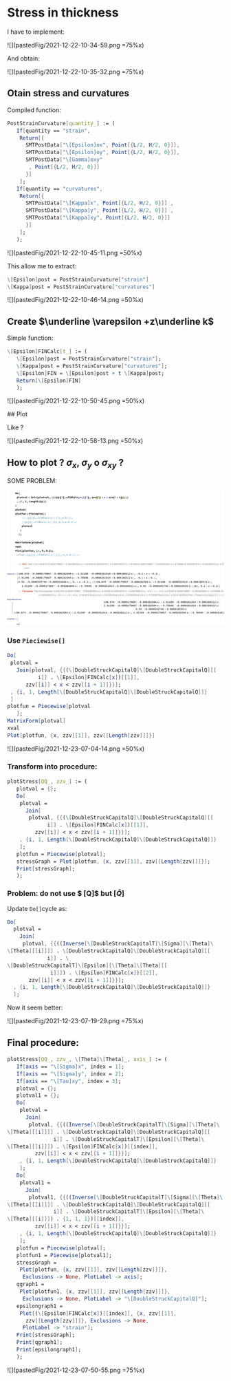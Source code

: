 # Stress in thickness

I have to implement:

![](pastedFig/2021-12-22-10-34-59.png =75%x)

And obtain:

![](pastedFig/2021-12-22-10-35-32.png =75%x)

## Otain stress and curvatures

Compiled function:

```mathematica
PostStrainCurvature[quantity_] := (
   If[quantity == "strain",
    Return[{
      SMTPostData["\[Epsilon]ox", Point[{L/2, H/2, 0}]],
      SMTPostData["\[Epsilon]oy", Point[{L/2, H/2, 0}]], 
      SMTPostData["\[Gamma]oxy"
       , Point[{L/2, H/2, 0}]] 
      }]
    ];
   If[quantity == "curvatures",
    Return[{
      SMTPostData["\[Kappa]x", Point[{L/2, H/2, 0}]] ,
      SMTPostData["\[Kappa]y", Point[{L/2, H/2, 0}]] ,
      SMTPostData["\[Kappa]xy", Point[{L/2, H/2, 0}]] 
      }]
    ];
   );
```

![](pastedFig/2021-12-22-10-45-11.png =50%x)

This allow me to extract:

```mathematica
\[Epsilon]post = PostStrainCurvature["strain"]
\[Kappa]post = PostStrainCurvature["curvatures"]
```

![](pastedFig/2021-12-22-10-46-14.png =50%x)

## Create $\underline  \varepsilon +z\underline  k$

Simple function:

```mathematica
\[Epsilon]FINCalc[t_] := (
   \[Epsilon]post = PostStrainCurvature["strain"];
   \[Kappa]post = PostStrainCurvature["curvatures"];
   \[Epsilon]FIN = \[Epsilon]post + t \[Kappa]post;
   Return[\[Epsilon]FIN]
   );
```

![](pastedFig/2021-12-22-10-50-45.png =50%x)

## Plot 
 
 Like ?

![](pastedFig/2021-12-22-10-58-13.png =50%x)

## How to plot ? $σ_x$, $σ_y$ o $σ_{xy}$  ?
SOME PROBLEM: 

![](pastedFig/2021-12-22-11-18-43.png)

### Use `Pieciewise[]`

```mathematica
Do[
 plotval = 
   Join[plotval, {{(\[DoubleStruckCapitalQ]\[DoubleStruckCapitalQ][[
          i]] . \[Epsilon]FINCalc[x])[[1]], 
      zzv[[i]] < x < zzv[[i + 1]]}}];
 , {i, 1, Length[\[DoubleStruckCapitalQ]\[DoubleStruckCapitalQ]]}
 ]
plotfun = Piecewise[plotval
   ];
MatrixForm[plotval]
xval
Plot[plotfun, {x, zzv[[1]], zzv[[Length[zzv]]]}]
```

![](pastedFig/2021-12-23-07-04-14.png =50%x)

### Transform into procedure:

```mathematica
plotStress[QQ_, zzv_] := (
   plotval = {};
   Do[
    plotval = 
      Join[
       plotval, {{(\[DoubleStruckCapitalQ]\[DoubleStruckCapitalQ][[
             i]] . \[Epsilon]FINCalc[x])[[1]], 
         zzv[[i]] < x < zzv[[i + 1]]}}];
    , {i, 1, Length[\[DoubleStruckCapitalQ]\[DoubleStruckCapitalQ]]}
    ];
   plotfun = Piecewise[plotval];
   stressGraph = Plot[plotfun, {x, zzv[[1]], zzv[[Length[zzv]]]}];
   Print[stressGraph];
   );
```
### Problem: do not use $ [Q]$ but $[\bar Q]$ 

Update `Do[]`cycle as:
```mathematica
Do[
  plotval = 
    Join[
     plotval, {{((Inverse[\[DoubleStruckCapitalT]\[Sigma][\[Theta]\
\[Theta][[i]]]] . \[DoubleStruckCapitalQ]\[DoubleStruckCapitalQ][[
             i]] . \
\[DoubleStruckCapitalT]\[Epsilon][\[Theta]\[Theta][[
              i]]]) . \[Epsilon]FINCalc[x])[[2]], 
       zzv[[i]] < x < zzv[[i + 1]]}}];
  , {i, 1, Length[\[DoubleStruckCapitalQ]\[DoubleStruckCapitalQ]]}
  ];
```

Now it seem better:

![](pastedFig/2021-12-23-07-19-29.png =75%x)


## Final procedure:

```mathematica
plotStress[QQ_, zzv_, \[Theta]\[Theta]_, axis_] := (
   If[axis == "\[Sigma]x", index = 1];
   If[axis == "\[Sigma]y", index = 2];
   If[axis == "\[Tau]xy", index = 3];
   plotval = {};
   plotval1 = {};
   Do[
    plotval = 
      Join[
       plotval, {{((Inverse[\[DoubleStruckCapitalT]\[Sigma][\[Theta]\
\[Theta][[i]]]] . \[DoubleStruckCapitalQ]\[DoubleStruckCapitalQ][[
               i]] . \[DoubleStruckCapitalT]\[Epsilon][\[Theta]\
\[Theta][[i]]]) . \[Epsilon]FINCalc[x])[[index]], 
         zzv[[i]] < x < zzv[[i + 1]]}}];
    , {i, 1, Length[\[DoubleStruckCapitalQ]\[DoubleStruckCapitalQ]]}
    ];
   Do[
    plotval1 = 
      Join[
       plotval1, {{((Inverse[\[DoubleStruckCapitalT]\[Sigma][\[Theta]\
\[Theta][[i]]]] . \[DoubleStruckCapitalQ]\[DoubleStruckCapitalQ][[
               i]] . \[DoubleStruckCapitalT]\[Epsilon][\[Theta]\
\[Theta][[i]]]) . {1, 1, 1})[[index]], 
         zzv[[i]] < x < zzv[[i + 1]]}}];
    , {i, 1, Length[\[DoubleStruckCapitalQ]\[DoubleStruckCapitalQ]]}
    ];
   plotfun = Piecewise[plotval];
   plotfun1 = Piecewise[plotval1];
   stressGraph = 
    Plot[plotfun, {x, zzv[[1]], zzv[[Length[zzv]]]}, 
     Exclusions -> None, PlotLabel -> axis];
   qgraph1 = 
    Plot[plotfun1, {x, zzv[[1]], zzv[[Length[zzv]]]}, 
     Exclusions -> None, PlotLabel -> "\[DoubleStruckCapitalQ]"];
   epsilongraph1 = 
    Plot[(\[Epsilon]FINCalc[x])[[index]], {x, zzv[[1]], 
      zzv[[Length[zzv]]]}, Exclusions -> None, 
     PlotLabel -> "strain"];  
   Print[stressGraph];
   Print[qgraph1];
   Print[epsilongraph1];
   );
```
![](pastedFig/2021-12-23-07-50-55.png =75%x)
